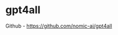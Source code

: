 # gpt4all

Github - <a href="https://github.com/nomic-ai/gpt4all">https://github.com/nomic-ai/gpt4all</a>
